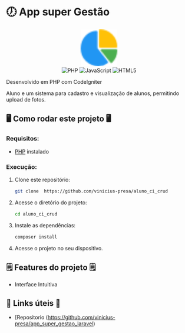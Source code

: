 # 🕖 App super Gestão

<div align="center">
<img src="https://github.com/vinicius-presa/app_super_gestao_laravel/blob/master/public/img/logo.png" width="100" />


<div data-badges>
    <img src="https://img.shields.io/badge/PHP-777BB4?style=for-the-badge&logo=php&logoColor=white" alt="PHP" />
    <img src="https://img.shields.io/badge/javascript-%23F7DF1E.svg?style=for-the-badge&logo=javascript&logoColor=black" alt="JavaScript" />
    <img src="https://img.shields.io/badge/HTML5-E34F26?style=for-the-badge&logo=html5&logoColor=white" alt="HTML5" />
    
</div>
</div>

Desenvolvido em PHP com CodeIgniter

Aluno e um sistema para cadastro e visualização de alunos, permitindo upload de fotos.
## 🖥️ Como rodar este projeto 🖥️

### Requisitos:

- [PHP](https://www.php.net/) instalado

### Execução:

1. Clone este repositório:

   ```sh
   git clone  https://github.com/vinicius-presa/aluno_ci_crud
   ```

2. Acesse o diretório do projeto:

   ```sh
   cd aluno_ci_crud
   ```

3. Instale as dependências:

   ```sh
   composer install
   ```
4. Acesse o projeto no seu dispositivo.

## 🗒️ Features do projeto 🗒️

- Interface Intuitiva

## 💎 Links úteis 💎

- [Repositorio (https://github.com/vinicius-presa/app_super_gestao_laravel)
 
